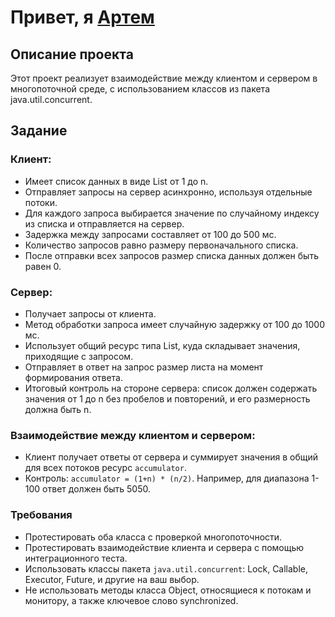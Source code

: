# Привет, я [Артем](https://www.linkedin.com/in/артем-аверков-052657239/)

## Описание проекта

Этот проект реализует взаимодействие между клиентом и сервером в многопоточной среде, с использованием классов из пакета java.util.concurrent.

## Задание

### Клиент:
- Имеет список данных в виде List<Integer> от 1 до n.
- Отправляет запросы на сервер асинхронно, используя отдельные потоки.
- Для каждого запроса выбирается значение по случайному индексу из списка и отправляется на сервер.
- Задержка между запросами составляет от 100 до 500 мс.
- Количество запросов равно размеру первоначального списка.
- После отправки всех запросов размер списка данных должен быть равен 0.

### Сервер:
- Получает запросы от клиента.
- Метод обработки запроса имеет случайную задержку от 100 до 1000 мс.
- Использует общий ресурс типа List<Integer>, куда складывает значения, приходящие с запросом.
- Отправляет в ответ на запрос размер листа на момент формирования ответа.
- Итоговый контроль на стороне сервера: список должен содержать значения от 1 до n без пробелов и повторений, и его размерность должна быть n.

### Взаимодействие между клиентом и сервером:
- Клиент получает ответы от сервера и суммирует значения в общий для всех потоков ресурс `accumulator`.
- Контроль: `accumulator = (1+n) * (n/2)`. Например, для диапазона 1-100 ответ должен быть 5050.

### Требования
- Протестировать оба класса с проверкой многопоточности.
- Протестировать взаимодействие клиента и сервера с помощью интеграционного теста.
- Использовать классы пакета `java.util.concurrent`: Lock, Callable, Executor, Future, и другие на ваш выбор.
- Не использовать методы класса Object, относящиеся к потокам и монитору, а также ключевое слово synchronized.